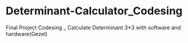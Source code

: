 # Determinant-Calculator_Codesing
Final Project Codesing _ Calculate Determinant 3*3 with software and hardware(Gezel)

